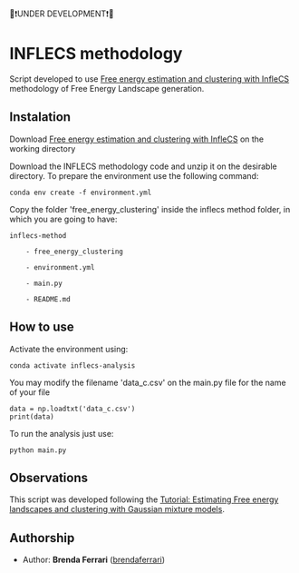 🔴❗UNDER DEVELOPMENT❗🔴

# INFLECS methodology

Script developed to use [Free energy estimation and clustering with InfleCS](https://github.com/delemottelab/InfleCS-free-energy-clustering-tutorial) methodology of Free Energy Landscape generation.

## Instalation

Download [Free energy estimation and clustering with InfleCS](https://github.com/delemottelab/InfleCS-free-energy-clustering-tutorial) on the working directory

Download the INFLECS methodology code and unzip it on the desirable directory. To prepare the environment use the following command:

```
conda env create -f environment.yml
``` 

Copy the folder 'free_energy_clustering' inside the inflecs method folder, in which you are going to have:

```
inflecs-method

    - free_energy_clustering

    - environment.yml

    - main.py

    - README.md
```

## How to use

Activate the environment using:

```
conda activate inflecs-analysis
```

You may modify the filename 'data_c.csv' on the main.py file for the name of your file

```
data = np.loadtxt('data_c.csv')
print(data)
```

To run the analysis just use:

```
python main.py
```

## Observations

This script was developed following the [Tutorial: Estimating Free energy landscapes and clustering with Gaussian mixture models](https://github.com/delemottelab/InfleCS-free-energy-clustering-tutorial/blob/master/tutorial_free_energy_clustering.ipynb).

## Authorship

* Author: **Brenda Ferrari** ([brendaferrari](https://github.com/brendaferrari))